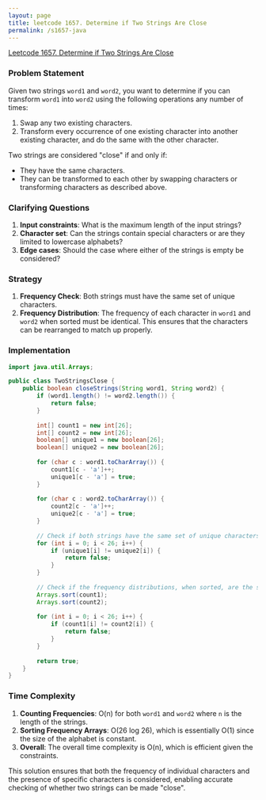 ```yaml
---
layout: page
title: leetcode 1657. Determine if Two Strings Are Close
permalink: /s1657-java
---
```

[Leetcode 1657. Determine if Two Strings Are Close](https://algoadvance.github.io/algoadvance/l1657)
### Problem Statement
Given two strings `word1` and `word2`, you want to determine if you can transform `word1` into `word2` using the following operations any number of times:

1. Swap any two existing characters.
2. Transform every occurrence of one existing character into another existing character, and do the same with the other character.

Two strings are considered "close" if and only if:
- They have the same characters.
- They can be transformed to each other by swapping characters or transforming characters as described above.

### Clarifying Questions
1. **Input constraints**: What is the maximum length of the input strings?
2. **Character set**: Can the strings contain special characters or are they limited to lowercase alphabets?
3. **Edge cases**: Should the case where either of the strings is empty be considered?

### Strategy
1. **Frequency Check**: Both strings must have the same set of unique characters.
2. **Frequency Distribution**: The frequency of each character in `word1` and `word2` when sorted must be identical. This ensures that the characters can be rearranged to match up properly.

### Implementation

```java
import java.util.Arrays;

public class TwoStringsClose {
    public boolean closeStrings(String word1, String word2) {
        if (word1.length() != word2.length()) {
            return false;
        }
        
        int[] count1 = new int[26];
        int[] count2 = new int[26];
        boolean[] unique1 = new boolean[26];
        boolean[] unique2 = new boolean[26];
        
        for (char c : word1.toCharArray()) {
            count1[c - 'a']++;
            unique1[c - 'a'] = true;
        }
        
        for (char c : word2.toCharArray()) {
            count2[c - 'a']++;
            unique2[c - 'a'] = true;
        }
        
        // Check if both strings have the same set of unique characters
        for (int i = 0; i < 26; i++) {
            if (unique1[i] != unique2[i]) {
                return false;
            }
        }
        
        // Check if the frequency distributions, when sorted, are the same
        Arrays.sort(count1);
        Arrays.sort(count2);
        
        for (int i = 0; i < 26; i++) {
            if (count1[i] != count2[i]) {
                return false;
            }
        }
        
        return true;
    }
}
```

### Time Complexity
1. **Counting Frequencies**: O(n) for both `word1` and `word2` where `n` is the length of the strings.
2. **Sorting Frequency Arrays**: O(26 log 26), which is essentially O(1) since the size of the alphabet is constant.
3. **Overall**: The overall time complexity is O(n), which is efficient given the constraints.

This solution ensures that both the frequency of individual characters and the presence of specific characters is considered, enabling accurate checking of whether two strings can be made "close".
